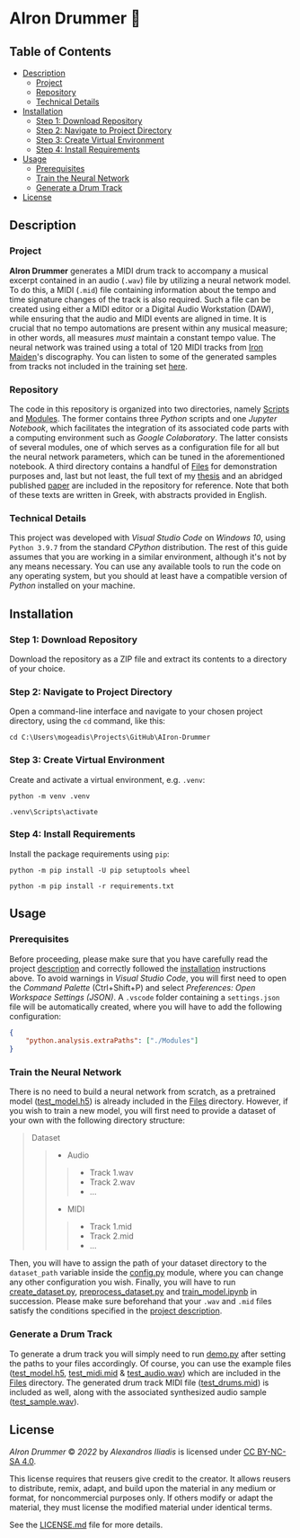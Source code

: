 # AIron Drummer 🥁


## Table of Contents

- [Description](#description)
    - [Project](#project)
    - [Repository](#repository)
    - [Technical Details](#technical-details)
- [Installation](#installation)
    - [Step 1: Download Repository](#step-1-download-repository)
    - [Step 2: Navigate to Project Directory](#step-2-navigate-to-project-directory)
    - [Step 3: Create Virtual Environment](#step-3-create-virtual-environment)
    - [Step 4: Install Requirements](#step-4-install-requirements)
- [Usage](#usage)
    - [Prerequisites](#prerequisites)
    - [Train the Neural Network](#train-the-neural-network)
    - [Generate a Drum Track](#generate-a-drum-track)
- [License](#license)


## Description

### Project
**AIron Drummer** generates a MIDI drum track to accompany a musical excerpt contained in an audio (`.wav`) file by utilizing a neural network model. To do this, a MIDI (`.mid`) file containing information about the tempo and time signature changes of the track is also required. Such a file can be created using either a MIDI editor or a Digital Audio Workstation (DAW), while ensuring that the audio and MIDI events are aligned in time. It is crucial that no tempo automations are present within any musical measure; in other words, all measures *must* maintain a constant tempo value. The neural network was trained using a total of 120 MIDI tracks from [Iron Maiden](https://www.ironmaiden.com)'s discography. You can listen to some of the generated samples from tracks not included in the training set [here](https://youtu.be/JYg5VLjR_FE).

### Repository
The code in this repository is organized into two directories, namely [Scripts](Scripts) and [Modules](Modules). The former contains three *Python* scripts and one *Jupyter Notebook*, which facilitates the integration of its associated code parts with a computing environment such as *Google Colaboratory*. The latter consists of several modules, one of which serves as a configuration file for all but the neural network parameters, which can be tuned in the aforementioned notebook. A third directory contains a handful of [Files](Files) for demonstration purposes and, last but not least, the full text of my [thesis](thesis.pdf) and an abridged published [paper](paper.pdf) are included in the repository for reference. Note that both of these texts are written in Greek, with abstracts provided in English.

### Technical Details
This project was developed with *Visual Studio Code* on *Windows 10*, using `Python 3.9.7` from the standard *CPython* distribution. The rest of this guide assumes that you are working in a similar environment, although it's not by any means necessary. You can use any available tools to run the code on any operating system, but you should at least have a compatible version of *Python* installed on your machine. 


## Installation

### Step 1: Download Repository
Download the repository as a ZIP file and extract its contents to a directory of your choice.

### Step 2: Navigate to Project Directory
Open a command-line interface and navigate to your chosen project directory, using the `cd` command, like this:
```
cd C:\Users\mogeadis\Projects\GitHub\AIron-Drummer
```

### Step 3: Create Virtual Environment
Create and activate a virtual environment, e.g. `.venv`:
```
python -m venv .venv
```
```
.venv\Scripts\activate
```

### Step 4: Install Requirements
Install the package requirements using `pip`:
```
python -m pip install -U pip setuptools wheel
```
```
python -m pip install -r requirements.txt
```


## Usage

### Prerequisites

Before proceeding, please make sure that you have carefully read the project [description](#description) and correctly followed the [installation](#installation) instructions above. To avoid warnings in *Visual Studio Code*, you will first need to open the *Command Palette* (Ctrl+Shift+P) and select *Preferences: Open Workspace Settings (JSON)*. A `.vscode` folder containing a `settings.json` file will be automatically created, where you will have to add the following configuration:
```json
{
    "python.analysis.extraPaths": ["./Modules"]
}
```

### Train the Neural Network

There is no need to build a neural network from scratch, as a pretrained model ([test_model.h5](Files/test_model.h5)) is already included in the [Files](Files) directory. However, if you wish to train a new model, you will first need to provide a dataset of your own with the following directory structure:

> Dataset
>> - Audio
>>> - Track 1.wav
>>> - Track 2.wav
>>> - ...
>> - MIDI
>>> - Track 1.mid
>>> - Track 2.mid
>>> - ...

Then, you will have to assign the path of your dataset directory to the `dataset_path` variable inside the [config.py](Modules/config.py) module, where you can change any other configuration you wish. Finally, you will have to run [create_dataset.py](Scripts/create_dataset.py), [preprocess_dataset.py](Scripts/preprocess_dataset.py) and [train_model.ipynb](Scripts/train_model.ipynb) in succession. Please make sure beforehand that your `.wav` and `.mid` files satisfy the conditions specified in the [project description](#project). 

### Generate a Drum Track

To generate a drum track you will simply need to run [demo.py](Scripts/demo.py) after setting the paths to your files accordingly. Of course, you can use the example files ([test_model.h5](Files/test_model.h5), [test_midi.mid](Files/test_midi.mid) & [test_audio.wav](Files/test_audio.wav)) which are included in the [Files](Files) directory. The generated drum track MIDI file ([test_drums.mid](Files/test_drums.mid)) is included as well, along with the associated synthesized audio sample ([test_sample.wav](Files/test_sample.wav)).


## License

*AIron Drummer* © *2022* by *Alexandros Iliadis* is licensed under [CC BY-NC-SA 4.0](https://creativecommons.org/licenses/by-nc-sa/4.0/).

This license requires that reusers give credit to the creator. It allows reusers to distribute, remix, adapt, and build upon the material in any medium or format, for noncommercial purposes only. If others modify or adapt the material, they must license the modified material under identical terms.

See the [LICENSE.md](LICENSE.md) file for more details.